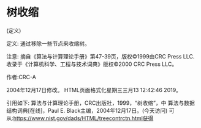 # 树收缩


(定义)



定义:
通过移除一些节点来收缩树。



注意:
摘自《算法与计算理论手册》第47-39页，版权©1999由CRC Press LLC.收录于《计算机科学、工程与技术词典》版权©2000 CRC Press LLC。


作者:CRC-A







2004年12月17日修改。
HTML页面格式化星期三三月13 12:42:46 2019。



引用如下:
算法与计算理论手册，CRC出版社，1999，“树收缩”，中
算法与数据结构词典[在线]，Paul E. Black主编，2004年12月17日。(今天访问)
可从:https://www.nist.gov/dads/HTML/treecontrctn.html获得